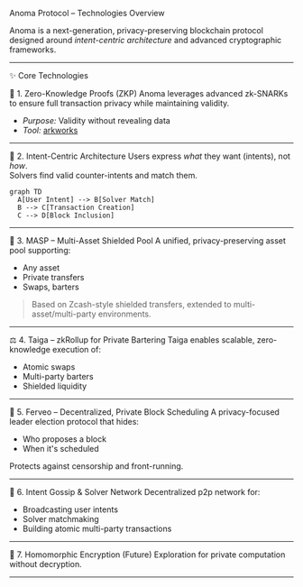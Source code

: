 
Anoma Protocol – Technologies Overview

Anoma is a next-generation, privacy-preserving blockchain protocol designed around *intent-centric architecture* and advanced cryptographic frameworks.

---

✨ Core Technologies

🔐 1. Zero-Knowledge Proofs (ZKP)
Anoma leverages advanced zk-SNARKs to ensure full transaction privacy while maintaining validity.  
- *Purpose:* Validity without revealing data  
- *Tool:* [arkworks](https://github.com/arkworks-rs)

---

🧠 2. Intent-Centric Architecture
Users express *what* they want (intents), not *how*.  
Solvers find valid counter-intents and match them.

```mermaid
graph TD
  A[User Intent] --> B[Solver Match]
  B --> C[Transaction Creation]
  C --> D[Block Inclusion]
```

---

🧩 3. MASP – Multi-Asset Shielded Pool
A unified, privacy-preserving asset pool supporting:
- Any asset
- Private transfers
- Swaps, barters

> Based on Zcash-style shielded transfers, extended to multi-asset/multi-party environments.

---

⚖️ 4. Taiga – zkRollup for Private Bartering
Taiga enables scalable, zero-knowledge execution of:
- Atomic swaps
- Multi-party barters
- Shielded liquidity

---


🧩 5. Ferveo – Decentralized, Private Block Scheduling
A privacy-focused leader election protocol that hides:
- Who proposes a block
- When it's scheduled

Protects against censorship and front-running.

---

🔄 6. Intent Gossip & Solver Network
Decentralized p2p network for:
- Broadcasting user intents
- Solver matchmaking
- Building atomic multi-party transactions

---

🧮 7. Homomorphic Encryption (Future)
Exploration for private computation without decryption.

---